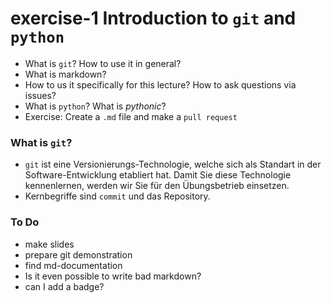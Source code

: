 # exercise-1 Introduction to `git` and `python`

* What is `git`? How to use it in general?
* What is markdown?
* How to us it specifically for this lecture? How to ask questions via issues?
* What is `python`? What is *pythonic*?
* Exercise: Create a `.md` file and make a `pull request`

### What is `git`?

* `git` ist eine Versionierungs-Technologie, welche sich als Standart in der Software-Entwicklung etabliert hat. Damit Sie diese Technologie kennenlernen, werden wir Sie für den Übungsbetrieb einsetzen.
* Kernbegriffe sind `commit` und das Repository.

### To Do

* make slides
* prepare git demonstration
* find md-documentation
* Is it even possible to write bad markdown?
* can I add a badge?
